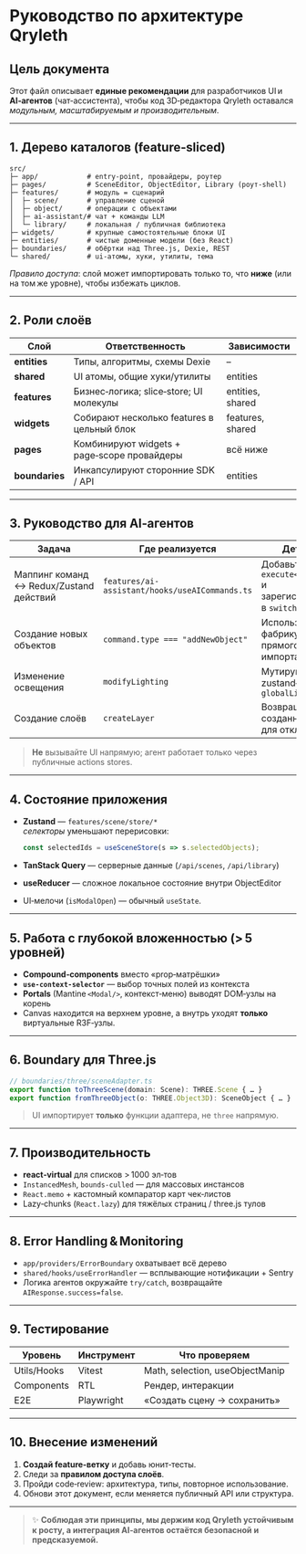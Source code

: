 
# Руководство по архитектуре Qryleth

## Цель документа
Этот файл описывает **единые рекомендации** для&nbsp;разработчиков UI и **AI‑агентов** (чат‑ассистента), чтобы код 3D‑редактора Qryleth оставался _модульным, масштабируемым и производительным_.

---

## 1. Дерево каталогов (feature‑sliced)

```text
src/
├─ app/            # entry‑point, провайдеры, роутер
├─ pages/          # SceneEditor, ObjectEditor, Library (роут‑shell)
├─ features/       # модуль = сценарий
│  ├─ scene/       # управление сценой
│  ├─ object/      # операции с объектами
│  ├─ ai-assistant/# чат + команды LLM
│  └─ library/     # локальная / публичная библиотека
├─ widgets/        # крупные самостоятельные блоки UI
├─ entities/       # чистые доменные модели (без React)
├─ boundaries/     # обёртки над Three.js, Dexie, REST
└─ shared/         # ui‑атомы, хуки, утилиты, тема
```

*Правило доступа*: слой может импортировать только то, что **ниже** (или на том же уровне), чтобы избежать циклов.

---

## 2. Роли слоёв

| Слой          | Ответственность                               | Зависимости             |
|---------------|-----------------------------------------------|-------------------------|
| **entities**  | Типы, алгоритмы, схемы Dexie                  | –                       |
| **shared**    | UI атомы, общие хуки/утилиты                  | entities                |
| **features**  | Бизнес‑логика; slice‑store; UI молекулы       | entities, shared        |
| **widgets**   | Собирают несколько features в цельный блок    | features, shared        |
| **pages**     | Комбинируют widgets + page‑scope провайдеры   | всё ниже                |
| **boundaries**| Инкапсулируют сторонние SDK / API             | entities                |

---

## 3. Руководство для **AI‑агентов**

| Задача | Где реализуется | Детали |
|--------|-----------------|--------|
| Маппинг команд ↔ Redux/Zustand действий | `features/ai-assistant/hooks/useAICommands.ts` | Добавьте `execute<Команда>` и зарегистрируйте в `switch` |
| Создание новых объектов | `command.type === "addNewObject"` | Используйте фабрику без прямого импорта Three.js |
| Изменение освещения | `modifyLighting` | Мутируйте zustand‑store `globalLighting` |
| Создание слоёв | `createLayer` | Возвращайте созданный **Layer** для отклика АИ |

> **Не** вызывайте UI напрямую; агент работает только через публичные actions stores.

---

## 4. Состояние приложения

* **Zustand** — `features/scene/store/*`  
  *селекторы* уменьшают перерисовки:

  ```ts
  const selectedIds = useSceneStore(s => s.selectedObjects);
  ```

* **TanStack Query** — серверные данные (`/api/scenes`, `/api/library`)  
* **useReducer** — сложное локальное состояние внутри ObjectEditor  
* UI‑мелочи (`isModalOpen`) — обычный `useState`.

---

## 5. Работа с глубокой вложенностью (> 5 уровней)

* **Compound‑components** вместо «prop‑матрёшки»  
* **`use-context-selector`** — выбор точных полей из контекста  
* **Portals** (Mantine `<Modal/>`, контекст‑меню) выводят DOM‑узлы на корень  
* Canvas находится на верхнем уровне, а внутрь уходят **только** виртуальные R3F‑узлы.

---

## 6. Boundary для Three.js

```ts
// boundaries/three/sceneAdapter.ts
export function toThreeScene(domain: Scene): THREE.Scene { … }
export function fromThreeObject(o: THREE.Object3D): SceneObject { … }
```

> UI импортирует **только** функции адаптера, не `three` напрямую.

---

## 7. Производительность

* **react‑virtual** для списков > 1000 эл‑тов  
* `InstancedMesh`, `bounds-culled` — для массовых инстансов  
* `React.memo` + кастомный компаратор карт чек‑листов  
* Lazy‑chunks (`React.lazy`) для тяжёлых страниц / three.js тулов  

---

## 8. Error Handling & Monitoring

* `app/providers/ErrorBoundary` охватывает всё дерево  
* `shared/hooks/useErrorHandler` — всплывающие нотификации + Sentry  
* Логика агентов окружайте `try/catch`, возвращайте `AIResponse.success=false`.

---

## 9. Тестирование

| Уровень        | Инструмент | Что проверяем                    |
|--------------- |-----------|----------------------------------|
| Utils/Hooks    | Vitest    | Math, selection, useObjectManip  |
| Components     | RTL       | Рендер, интеракции               |
| E2E            | Playwright| «Создать сцену → сохранить»      |

---

## 10. Внесение изменений

1. **Создай feature‑ветку** и добавь юнит‑тесты.  
2. Следи за **правилом доступа слоёв**.  
3. Пройди code‑review: архитектура, типы, повторное использование.  
4. Обнови этот документ, если меняется публичный API или структура.

---

> ✨ **Соблюдая эти принципы, мы держим код Qryleth устойчивым к росту, а интеграция AI‑агентов остаётся безопасной и предсказуемой.**  
